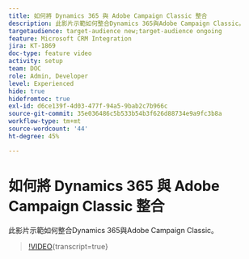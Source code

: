 ```yaml
---
title: 如何將 Dynamics 365 與 Adobe Campaign Classic 整合
description: 此影片示範如何整合Dynamics 365與Adobe Campaign Classic。
targetaudience: target-audience new;target-audience ongoing
feature: Microsoft CRM Integration
jira: KT-1869
doc-type: feature video
activity: setup
team: DOC
role: Admin, Developer
level: Experienced
hide: true
hidefromtoc: true
exl-id: d6ce139f-4d03-477f-94a5-9bab2c7b966c
source-git-commit: 35e036486c5b533b54b3f626d88734e9a9fc3b8a
workflow-type: tm+mt
source-wordcount: '44'
ht-degree: 45%

---
```


# 如何將 Dynamics 365 與 Adobe Campaign Classic 整合

此影片示範如何整合Dynamics 365與Adobe Campaign Classic。

>[!VIDEO](https://video.tv.adobe.com/v/23837?quality=12&learn=on){transcript=true}
